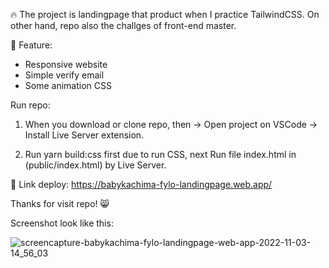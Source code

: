🔥 The project is landingpage that product when I practice TailwindCSS.
On other hand, repo also the challges of front-end master.

🎯 Feature:
+ Responsive website
+ Simple verify email
+ Some animation CSS

Run repo:

1. When you download or clone repo, then -> Open project on VSCode -> Install Live Server extension.

2. Run yarn build:css first due to run CSS, next Run file index.html in (public/index.html) by Live Server.

🚀 Link deploy: https://babykachima-fylo-landingpage.web.app/

Thanks for visit repo! 😸

Screenshot look like this:

![screencapture-babykachima-fylo-landingpage-web-app-2022-11-03-14_56_03](https://user-images.githubusercontent.com/97536130/199671308-57c71db1-7e41-4e35-8e4c-a18cea971781.png)

